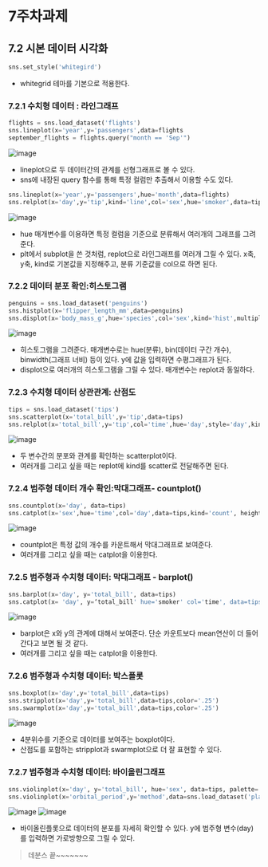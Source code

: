 # 7주차과제
## 7.2 시본 데이터 시각화
```python
sns.set_style('whitegird')
```
- whitegrid 테마를 기본으로 적용한다.
### 7.2.1 수치형 데이터 : 라인그래프
```python
flights = sns.load_dataset('flights')
sns.lineplot(x='year',y='passengers',data=flights
september_flights = flights.query("month == 'Sep'")
```
![image](https://github.com/sejongsmarcle/2023_Autumn_DataAnalysisStudy/assets/127960949/9c0e5b71-bd30-4a3b-bbc9-85fffe3fd4a3)

- lineplot으로 두 데이터간의 관계를 선형그래프로 볼 수 있다.
- sns에 내장된 query 함수를 통해 특정 컬럼만 추출해서 이용할 수도 있다.

```python
sns.lineplot(x='year',y='passengers',hue='month',data=flights)
sns.relplot(x='day',y='tip',kind='line',col='sex',hue='smoker',data=tips)
```
![image](https://github.com/sejongsmarcle/2023_Autumn_DataAnalysisStudy/assets/127960949/2c011923-2c62-4f50-80db-f0a1f1d89424)

- hue 매개변수를 이용하면 특정 컬럼을 기준으로 분류해서 여러개의 그래프를 그려준다.
- plt에서 subplot을 쓴 것처럼, replot으로 라인그래프를 여러개 그릴 수 있다. x축, y축, kind로 기본값을 지정해주고, 분류 기준값을 col으로 하면 된다.



### 7.2.2 데이터 분포 확인:히스토그램
```python
penguins = sns.load_dataset('penguins')
sns.histplot(x='flipper_length_mm',data=penguins)
sns.displot(x='body_mass_g',hue='species',col='sex',kind='hist',multiple='stack',data=penguins)
```
![image](https://github.com/sejongsmarcle/2023_Autumn_DataAnalysisStudy/assets/127960949/96b152c3-c4a0-4e36-9de0-ba5ceb437dbc)

- 히스토그램을 그려준다. 매개변수로는 hue(분류), bin(데이터 구간 개수), binwidth(그래프 너비) 등이 있다. y에 값을 입력하면 수평그래프가 된다.
- displot으로 여러개의 히스토그램을 그릴 수 있다. 매개변수는 replot과 동일하다.


### 7.2.3 수치형 데이터 상관관계: 산점도
```python
tips = sns.load_dataset('tips')
sns.scatterplot(x='total_bill',y='tip',data=tips)
sns.relplot(x='total_bill',y='tip',col='time',hue='day',style='day',kind='scatter',data=tips)
```
![image](https://github.com/sejongsmarcle/2023_Autumn_DataAnalysisStudy/assets/127960949/0b0fc05d-a0e3-4da8-a451-96487cda454d)

- 두 변수간의 분포와 관계를 확인하는 scatterplot이다.
- 여러개를 그리고 싶을 때는 replot에 kind를 scatter로 전달해주면 된다.

### 7.2.4 범주형 데이터 개수 확인:막대그래프- countplot()
```python
sns.countplot(x='day', data=tips)
sns.catplot(x='sex',hue='time',col='day',data=tips,kind='count', height = 5, aspect=.6)
```
![image](https://github.com/sejongsmarcle/2023_Autumn_DataAnalysisStudy/assets/127960949/5915ea49-791e-4e3c-b95e-26cc6bbe20f1)

- countplot은 특정 값의 개수를 카운트해서 막대그래프로 보여준다.
- 여러개를 그리고 싶을 때는 catplot을 이용한다.

### 7.2.5 범주형과 수치형 데이터: 막대그래프 - barplot()
```python
sns.barplot(x='day', y='total_bill', data=tips)
sns.catplot(x= 'day', y=‘total_bill' hue='smoker' col='time', data=tips, kind='bar', palette='Blues_d', height=5, aspect=.9)
```
![image](https://github.com/sejongsmarcle/2023_Autumn_DataAnalysisStudy/assets/127960949/67d520d0-1c28-40b9-9982-09234a130ac4)

- barplot은 x와 y의 관계에 대해서 보여준다. 단순 카운트보다 mean연산이 더 들어간다고 보면 될 것 같다.
- 여러개를 그리고 싶을 때는 catplot을 이용한다.

### 7.2.6 범주형과 수치형 데이터: 박스플롯
```python
sns.boxplot(x='day',y='total_bill',data=tips)
sns.stripplot(x='day',y='total_bill',data=tips,color='.25')
sns.swarmplot(x='day',y='total_bill',data=tips,color='.25')
```
![image](https://github.com/sejongsmarcle/2023_Autumn_DataAnalysisStudy/assets/127960949/4ad705b2-463f-4037-90d2-8a1d7a6fe4fe)

- 4분위수를 기준으로 데이터를 보여주는 boxplot이다.
- 산점도를 포함하는 stripplot과 swarmplot으로 더 잘 표현할 수 있다.

### 7.2.7 범주형과 수치형 데이터: 바이올린그래프
```python
sns.violinplot(x='day', y='total_bill', hue='sex', data=tips, palette='Set1', scale='count')
sns.violinplot(x='orbital_period',y='method',data=sns.load_dataset('planets')[planets.orbital_period < 1000], scale='width', palette='Set2')
```
![image](https://github.com/sejongsmarcle/2023_Autumn_DataAnalysisStudy/assets/127960949/5e7bb6d7-7b55-4aac-8f51-b97ecd249975)
![image](https://github.com/sejongsmarcle/2023_Autumn_DataAnalysisStudy/assets/127960949/815713e8-fa7d-44ce-b5ae-1318b110b02f)

- 바이올린플롯으로 데이터의 분포를 자세히 확인할 수 있다. y에 범주형 변수(day)를 입력하면 가로방향으로 그릴 수 있다.

> 데분스 끝~~~~~~~
